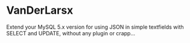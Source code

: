 # VanDerLarsx
Extend your MySQL 5.x version for using JSON in simple textfields with SELECT and UPDATE, without any plugin or crapp…
